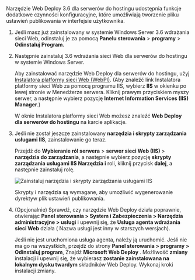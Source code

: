 Narzędzie Web Deploy 3.6 dla serwerów do hostingu udostępnia funkcje dodatkowe czynności konfiguracyjne, które umożliwiają tworzenie pliku ustawień publikowania w interfejsie użytkownika.

1. Jeśli masz już zainstalowany w systemie Windows Server 3.6 wdrażania sieci Web, odinstaluj je za pomocą **Panelu sterowania** > **programy** > **Odinstaluj Program**.

2. Następnie zainstaluj 3.6 wdrażania sieci Web dla serwerów do hostingu w systemie Windows Server.

    Aby zainstalować narzędzie Web Deploy dla serwerów do hostingu, użyj [Instalatora platformy sieci Web (WebPI)](https://www.microsoft.com/web/downloads/platform.aspx). (Aby znaleźć link Instalatora platformy sieci Web za pomocą programu IIS, wybierz **IIS** w okienku po lewej stronie w Menedżerze serwera. Kliknij prawym przyciskiem myszy serwer, a następnie wybierz pozycję **Internet Information Services (IIS) Manager**.)

    W oknie Instalatora platformy sieci Web możesz znaleźć **Web Deploy dla serwerów do hostingu** na karcie aplikacje.

3. Jeśli nie został jeszcze zainstalowany **narzędzia i skrypty zarządzania usługami IIS**, zainstalowanie go teraz.

    Przejdź do **Wybieranie ról serwera** > **serwer sieci Web (IIS)** > **narzędzia do zarządzania**, a następnie wybierz pozycję **skrypty zarządzania usługami IIS Narzędzia i** roli, kliknij przycisk **dalej**, a następnie zainstaluj rolę.

    ![Zainstaluj narzędzia i skrypty zarządzania usługami IIS](../../deployment/media/tutorial-iis-management-scripts-and-tools.png)

    Skrypty i narzędzia są wymagane, aby umożliwić wygenerowanie dyrektyw plik ustawień publikowania.

4. (Opcjonalnie) Sprawdź, czy narzędzie Web Deploy działa poprawnie, otwierając **Panel sterowania > System i Zabezpieczenia > Narzędzia administracyjne > usługi** i upewnij się, że **Usługa agenta wdrażania sieci Web** działa ( Nazwa usługi jest inny w starszych wersjach).

    Jeśli nie jest uruchomiona usługa agenta, należy ją uruchomić. Jeśli nie ma go na wszystkich, przejdź do strony **Panel sterowania > programy > Odinstaluj program**, Znajdź **Microsoft Web Deploy <version>** . Możliwość **zmiany** instalacji i upewnij się, że wybierasz **zostanie zainstalowana na lokalnym dysku twardym** składników Web Deploy. Wykonaj kroki instalacji zmiany.